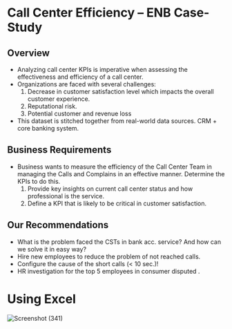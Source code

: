 # Call Center Efficiency – ENB Case-Study

## Overview
- Analyzing call center KPIs is imperative when assessing the effectiveness and efficiency of a call center.
- Organizations are faced with several challenges:
  1. Decrease in customer satisfaction level which impacts the overall customer experience.
  2. Reputational risk.
  3. Potential customer and revenue loss
- This dataset is stitched together from real-world data sources. CRM + core banking system.

## Business Requirements
- Business wants to measure the efficiency of the Call Center Team in managing the Calls and Complains in an
effective manner. Determine the KPIs to do this.
  1. Provide key insights on current call center status and how professional is the service.
  2. Define a KPI that is likely to be critical in customer satisfaction.
  
## Our Recommendations
- What is the problem faced the CSTs in bank acc. service? And  how can we solve it in easy way?
- Hire new employees to reduce the problem of not reached calls.
- Configure the cause of the short calls (< 10 sec.)!
- HR investigation for the top 5 employees in consumer disputed .
# Using Excel
  ![Screenshot (341)](https://user-images.githubusercontent.com/90741989/182244338-6ebdabed-736e-4063-8430-4a447d1a8294.png)

